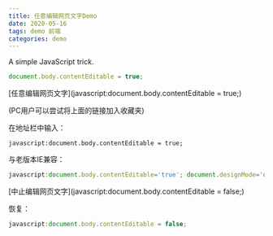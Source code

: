 ```yaml
---
title: 任意编辑网页文字Demo
date: 2020-05-16
tags: demo 前端
categories: demo
---
```


A simple JavaScript trick.

```javascript
document.body.contentEditable = true;
```

[任意编辑网页文字](javascript:document.body.contentEditable = true;)

(PC用户可以尝试将上面的链接加入收藏夹)

在地址栏中输入：

```
javascript:document.body.contentEditable = true;
```

与老版本IE兼容：
```javascript
javascript:document.body.contentEditable='true'; document.designMode='on'; 
```

[中止编辑网页文字](javascript:document.body.contentEditable = false;)

恢复：
```javascript
javascript:document.body.contentEditable = false;
```